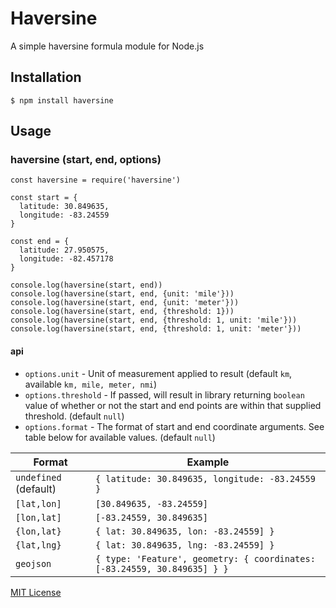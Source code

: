 # Haversine
A simple haversine formula module for Node.js

## Installation
`$ npm install haversine`

## Usage
### haversine (start, end, options)

    const haversine = require('haversine')

    const start = {
      latitude: 30.849635,
      longitude: -83.24559
    }

    const end = {
      latitude: 27.950575,
      longitude: -82.457178
    }

    console.log(haversine(start, end))
    console.log(haversine(start, end, {unit: 'mile'}))
    console.log(haversine(start, end, {unit: 'meter'}))
    console.log(haversine(start, end, {threshold: 1}))
    console.log(haversine(start, end, {threshold: 1, unit: 'mile'}))
    console.log(haversine(start, end, {threshold: 1, unit: 'meter'}))


#### api
- `options.unit` - Unit of measurement applied to result (default `km`, available `km, mile, meter, nmi`)
- `options.threshold` - If passed, will result in library returning `boolean` value of whether or not the start and end points are within that supplied threshold.  (default `null`)
- `options.format` - The format of start and end coordinate arguments. See table below for available values. (default `null`)

| Format        | Example
| ------------- |--------------------------|
| `undefined` (default) | `{ latitude: 30.849635, longitude: -83.24559 }`
| `[lat,lon]`   | `[30.849635, -83.24559]`
| `[lon,lat]`   | `[-83.24559, 30.849635]`
| `{lon,lat}`   | `{ lat: 30.849635, lon: -83.24559] }`
| `{lat,lng}`   | `{ lat: 30.849635, lng: -83.24559] }`
| `geojson`     | `{ type: 'Feature', geometry: { coordinates: [-83.24559, 30.849635] } }`


[MIT License](http://opensource.org/licenses/MIT)
